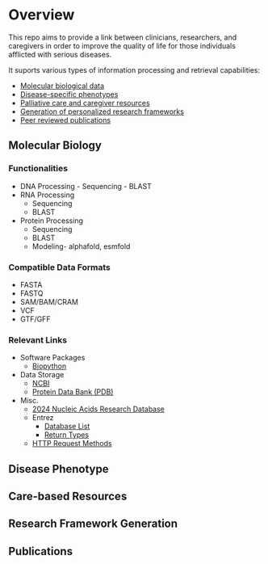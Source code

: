 # Overview

This repo aims to provide a link between clinicians, researchers, and caregivers in order to improve the quality of life for those individuals afflicted with serious diseases.

It suports various types of information processing and retrieval capabilities:
  - [Molecular biological data](#Molecular-Biology)
  - [Disease-specific phenotypes](#Disease-Phenotype)
  - [Palliative care and caregiver resources](#Care-based-Resources)
  - [Generation of personalized research frameworks](#Research-Framework-Generation)
  - [Peer reviewed publications](#Publications)

## Molecular Biology
### Functionalities
   - DNA Processing
    - Sequencing
    - BLAST
  - RNA Processing
    - Sequencing
    - BLAST
  - Protein Processing
    - Sequencing
    - BLAST
    - Modeling- alphafold, esmfold
### Compatible Data Formats
  - FASTA
  - FASTQ
  - SAM/BAM/CRAM
  - VCF
  - GTF/GFF
### Relevant Links
  - Software Packages
    - [Biopython](https://biopython.org/docs/latest/index.html)
  - Data Storage
    - [NCBI](https://www.ncbi.nlm.nih.gov/)
    - [Protein Data Bank (PDB)](https://www.rcsb.org/)
  - Misc.
    - [2024 Nucleic Acids Research Database](https://academic.oup.com/nar/article/52/D1/D1/7456037)
    - Entrez
      - [Database List](https://assets.geneious.com/manual/2021.2/static/GeneiousManualsu27.html)
      - [Return Types](https://www.ncbi.nlm.nih.gov/books/NBK25499/table/chapter4.T._valid_values_of__retmode_and/?report=objectonly)
    - [HTTP Request Methods](https://www.w3schools.com/tags/ref_httpmethods.asp)

## Disease Phenotype

## Care-based Resources

## Research Framework Generation

## Publications
  